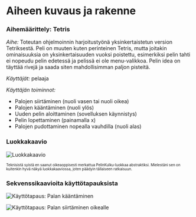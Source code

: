 # Aiheen kuvaus ja rakenne

### Aihemäärittely: Tetris

_Aihe:_ Toteutan ohjelmoinnin harjoitustyönä yksinkertaistetun version Tetriksestä. Peli on muuten kuten perinteinen Tetris, mutta joitakin ominaisuuksia on yksinkertaisuuden vuoksi poistettu, esimerkiksi pelin tahti ei nopeudu pelin edetessä ja pelissä ei ole menu-valikkoa. Pelin idea on täyttää rivejä ja saada siten mahdollisimman paljon pisteitä. 

_Käyttäjät:_ pelaaja

_Käyttäjän toiminnot:_ 
- Palojen siirtäminen (nuoli vasen tai nuoli oikea)
- Palojen kääntäminen (nuoli ylös)
- Uuden pelin aloittaminen (sovelluksen käynnistys)
- Pelin lopettaminen (painamalla x)
- Palojen pudottaminen nopealla vauhdilla (nuoli alas)


### Luokkakaavio


![Luokkakaavio](https://yuml.me/9b35a18b)

<sub><sup>Teknisistä syistä en saanut oikeaoppisesti merkattua PelinKulku-luokkaa abstraktiksi. Mielestäni sen on kuitenkin hyvä näkyä luokkakaaviossa, joten päädyin tällaiseen ratkaisuun.</sup></sub>

### Sekvenssikaavioita käyttötapauksista


![Käyttötapaus: Palan kääntäminen](https://www.websequencediagrams.com/cgi-bin/cdraw?lz=dGl0bGUgS8OkeXR0w7Z0YXBhdXM6IFBhbGFuIGvDpMOkbnTDpG1pbmVuCk1haW4gLT4gVGV0cmlzOiBuZXcABQcoKQAMEXJ1bigpCgAlBiAtPiBOYXBwYWltaXN0b25LdXVudGVsaWphAD8GAAYWADILUGVsaWxhdXQAKQcABgkoKQoAEgkAgRIIb21pbm8AgRMKAAoFAIEVCwBwGFZLX1VQCgCBEBYAgWkMdACBeAUua2Fhbm5hAIFVDQCBGgtwAIEoCAAeCgCBEBh0AIErCC5zZXVyYWF2YUthYW5ub3MAgjcHAIFKBQCBdQ9yZXR1cm4gdHVsb3MAgXMOAIIeC29ua29UaWxhYSgAIwUsIHgsIHkAgiEPAIEnDG9pc3RhAIImDABBGACBKAoAgUcWAIMiC21lcmtpdHNlADMkcmVwYWludCgp&s=napkin)


![Käyttötapaus: Palan siirtäminen oikealle](https://www.websequencediagrams.com/cgi-bin/cdraw?lz=dGl0bGUgS8OkeXR0w7Z0YXBhdXM6IFBhbGFuIHNpaXJ0w6RtaW5lbiBvaWtlYWxsZQpNYWluIC0-IFRldHJpczogbmV3AAUHKCkADBFydW4oKQoAJQYgLT4gTmFwcGFpbWlzdG9uS3V1bnRlbGlqYQA_BgAGFgAyC1BlbGlsYXV0ACkHAAYJKCkKABIJAIESCG9taW5vAIETCgAKBQCBFQsAcBhWS19SSUdIVAoAgRMWAIFsDHQAgXsFLmxpaWt1TwCCFgcAgV8NAIEkC3AAgTIILnNpaXJyYQAlCwCBIhh0AIE9CC5zZXVyYWF2YUthYW5ub3MAgkkHAIFcBQCCBw9yZXR1cm4gdHVsb3MAggUOAIIwC29ua29UaWxhYSgAIwUsIHgsIHkAgjMPAIEvDG9pc3RhAII4DABBGHgrKwBcGW1lcmtpdHNlACQkcmVwYWludACDQhQAhE4FAIFeBwCDXQg&s=napkin)
